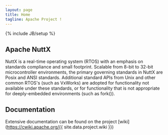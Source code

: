 ```yaml
---
layout: page
title: Home
tagline: Apache Project !
---
```


<!--
{% comment %}
Licensed to the Apache Software Foundation (ASF) under one or more
contributor license agreements.  See the NOTICE file distributed with
this work for additional information regarding copyright ownership.
The ASF licenses this file to you under the Apache License, Version 2.0
(the "License"); you may not use this file except in compliance with
the License.  You may obtain a copy of the License at

http://www.apache.org/licenses/LICENSE-2.0

Unless required by applicable law or agreed to in writing, software
distributed under the License is distributed on an "AS IS" BASIS,
WITHOUT WARRANTIES OR CONDITIONS OF ANY KIND, either express or implied.
See the License for the specific language governing permissions and
limitations under the License.
{% endcomment %}
-->

{% include JB/setup %}

## Apache NuttX

NuttX is a real-time operating system (RTOS) with an emphasis on standards
compliance and small footprint. Scalable from 8-bit to 32-bit microcontroller
environments, the primary governing standards in NuttX are Posix and ANSI
standards. Additional standard APIs from Unix and other common RTOS's (such as
VxWorks) are adopted for functionality not available under these standards, or
for functionality that is not appropriate for deeply-embedded environments (such
as fork()).


## Documentation

Extensive documentation can be found on the project [wiki](https://cwiki.apache.org/{{ site.data.project.wiki }})
